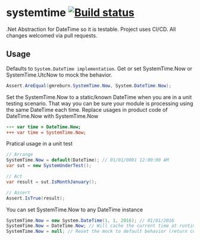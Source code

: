 # systemtime [![Build status](https://ci.appveyor.com/api/projects/status/hfaxg4up1mytd3wq?svg=true)](https://ci.appveyor.com/project/gmreburn/dotnet-chef-api)

.Net Abstraction for DateTime so it is testable. Project uses CI/CD. All changes welcomed via pull requests.

## Usage
Defaults to ```System.DateTime implementation```. Get or set SystemTime.Now or SystemTime.UtcNow to mock the behavior.
```C#
Assert.AreEqual(gmreburn.SystemTime.Now, System.DateTime.Now);
```
Set the SystemTime.Now to a static/known DateTime when you are in a unit testing scenario. That way you can be sure your module is processing using the same DateTime each time. Replace usages in product code of DateTime.Now with SystemTime.Now
```Diff
--- var time = DateTime.Now;
+++ var time = SystemTime.Now;
```

Pratical usage in a unit test
```C#
// Arrange
SystemTime.Now = default(DateTime); // 01/01/0001 12:00:00 AM
var sut = new SystemUnderTest();

// Act
var result = sut.IsMonthJanuary();

// Assert
Assert.IsTrue(result);
```

You can set SystemTime.Now to any DateTime instance

```C#
SystemTime.Now = new System.DateTime(1, 1, 2016); // 01/01/2016
SystemTime.Now = DateTime.Now; // Will cache the current time at runtime and always return that particular time
SystemTime.Now = null; // Reset the mock to default behavior (return current time)
```
